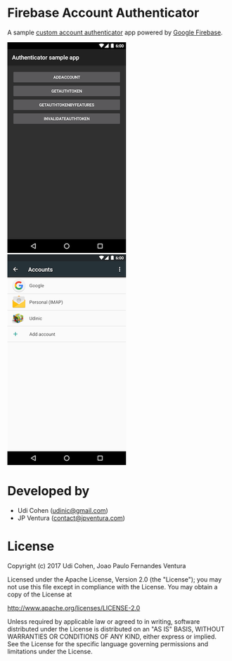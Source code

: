 Firebase Account Authenticator
==============================

A sample [custom account authenticator](https://developer.android.com/training/id-auth/custom_auth.html) app powered by [Google Firebase](https://firebase.google.com/docs/auth/).

![screenshots](screenshots/sampleapp.png) &nbsp;&nbsp; ![screenshots](screenshots/accounts.png)

Developed by
============

* Udi Cohen (udinic@gmail.com)
* JP Ventura (contact@jpventura.com)



License
=======

Copyright (c) 2017 Udi Cohen, Joao Paulo Fernandes Ventura

Licensed under the Apache License, Version 2.0 (the "License");
you may not use this file except in compliance with the License.
You may obtain a copy of the License at

   http://www.apache.org/licenses/LICENSE-2.0

Unless required by applicable law or agreed to in writing, software
distributed under the License is distributed on an "AS IS" BASIS,
WITHOUT WARRANTIES OR CONDITIONS OF ANY KIND, either express or implied.
See the License for the specific language governing permissions and
limitations under the License.
